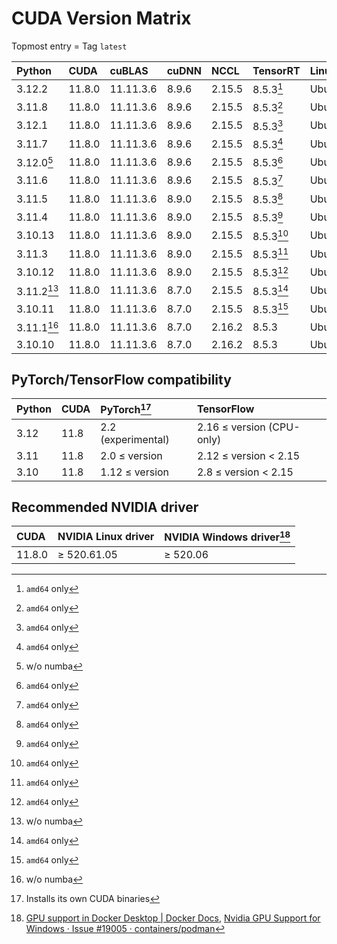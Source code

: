 # CUDA Version Matrix

Topmost entry = Tag `latest`

| Python     | CUDA   | cuBLAS    | cuDNN | NCCL   | TensorRT  | Linux distro |
|:-----------|:-------|:----------|:------|:-------|:----------|:-------------|
| 3.12.2     | 11.8.0 | 11.11.3.6 | 8.9.6 | 2.15.5 | 8.5.3[^2] | Ubuntu 22.04 |
| 3.11.8     | 11.8.0 | 11.11.3.6 | 8.9.6 | 2.15.5 | 8.5.3[^2] | Ubuntu 22.04 |
| 3.12.1     | 11.8.0 | 11.11.3.6 | 8.9.6 | 2.15.5 | 8.5.3[^2] | Ubuntu 22.04 |
| 3.11.7     | 11.8.0 | 11.11.3.6 | 8.9.6 | 2.15.5 | 8.5.3[^2] | Ubuntu 22.04 |
| 3.12.0[^1] | 11.8.0 | 11.11.3.6 | 8.9.6 | 2.15.5 | 8.5.3[^2] | Ubuntu 22.04 |
| 3.11.6     | 11.8.0 | 11.11.3.6 | 8.9.6 | 2.15.5 | 8.5.3[^2] | Ubuntu 22.04 |
| 3.11.5     | 11.8.0 | 11.11.3.6 | 8.9.0 | 2.15.5 | 8.5.3[^2] | Ubuntu 22.04 |
| 3.11.4     | 11.8.0 | 11.11.3.6 | 8.9.0 | 2.15.5 | 8.5.3[^2] | Ubuntu 22.04 |
| 3.10.13    | 11.8.0 | 11.11.3.6 | 8.9.0 | 2.15.5 | 8.5.3[^2] | Ubuntu 22.04 |
| 3.11.3     | 11.8.0 | 11.11.3.6 | 8.9.0 | 2.15.5 | 8.5.3[^2] | Ubuntu 22.04 |
| 3.10.12    | 11.8.0 | 11.11.3.6 | 8.9.0 | 2.15.5 | 8.5.3[^2] | Ubuntu 22.04 |
| 3.11.2[^1] | 11.8.0 | 11.11.3.6 | 8.7.0 | 2.15.5 | 8.5.3[^2] | Ubuntu 22.04 |
| 3.10.11    | 11.8.0 | 11.11.3.6 | 8.7.0 | 2.15.5 | 8.5.3[^2] | Ubuntu 22.04 |
| 3.11.1[^1] | 11.8.0 | 11.11.3.6 | 8.7.0 | 2.16.2 | 8.5.3     | Ubuntu 20.04 |
| 3.10.10    | 11.8.0 | 11.11.3.6 | 8.7.0 | 2.16.2 | 8.5.3     | Ubuntu 20.04 |

[^1]: w/o numba
[^2]: `amd64` only

## PyTorch/TensorFlow compatibility

| Python | CUDA | PyTorch[^3]        | TensorFlow                |
|:-------|:-----|:-------------------|:--------------------------|
| 3.12   | 11.8 | 2.2 (experimental) | 2.16 ≤ version (CPU-only) |
| 3.11   | 11.8 | 2.0 ≤ version      | 2.12 ≤ version < 2.15     |
| 3.10   | 11.8 | 1.12 ≤ version     | 2.8  ≤ version < 2.15     |

[^3]: Installs its own CUDA binaries

## Recommended NVIDIA driver

| CUDA   | NVIDIA Linux driver | NVIDIA Windows driver[^4] |
|:-------|:--------------------|:--------------------------|
| 11.8.0 | ≥ 520.61.05         | ≥ 520.06                  |

[^4]: [GPU support in Docker Desktop | Docker Docs](https://docs.docker.com/desktop/gpu/),
[Nvidia GPU Support for Windows · Issue #19005 · containers/podman](https://github.com/containers/podman/issues/19005)
